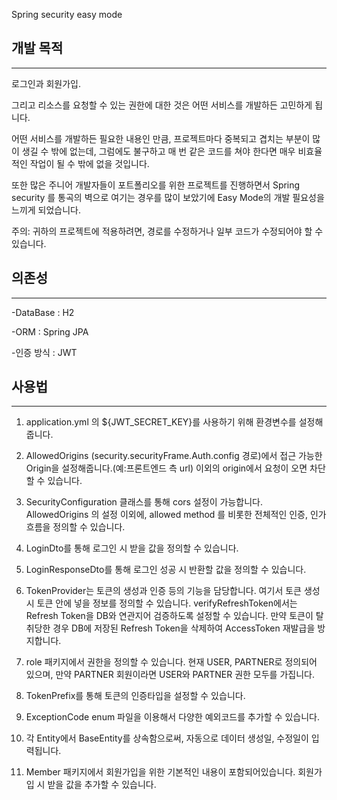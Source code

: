 Spring security easy mode

## 개발 목적
<hr>
로그인과 회원가입.

그리고 리소스를 요청할 수 있는 권한에 대한 것은 어떤 서비스를 개발하든
고민하게 됩니다.

어떤 서비스를 개발하든 필요한 내용인 만큼, 프로젝트마다 중복되고 겹치는 부분이
많이 생길 수 밖에 없는데, 그럼에도 불구하고 매 번 같은 코드를 쳐야 한다면 
매우 비효율적인 작업이 될 수 밖에 없을 것입니다.

또한 많은 주니어 개발자들이 포트폴리오를 위한 프로젝트를 진행하면서 
Spring security 를 통곡의 벽으로 여기는 경우를 많이 보았기에 
Easy Mode의 개발 필요성을 느끼게 되었습니다.


주의: 귀하의 프로젝트에 적용하려면,
경로를 수정하거나 일부 코드가 수정되어야 할 수 있습니다.

## 의존성
<hr>
-DataBase : H2

-ORM : Spring JPA

-인증 방식 : JWT


## 사용법
<hr>

1. application.yml 의 ${JWT_SECRET_KEY}를 사용하기 위해 환경변수를 설정해줍니다.
2. AllowedOrigins (security.securityFrame.Auth.config 경로)에서 접근 가능한 
Origin을 설정해줍니다.(예:프론트엔드 측 url) 이외의 origin에서 요청이 오면 차단할 수 있습니다.

3. SecurityConfiguration 클래스를 통해 cors 설정이 가능합니다.
AllowedOrigins 의 설정 이외에, allowed method 를 비롯한
전체적인 인증, 인가 흐름을 정의할 수 있습니다.

4. LoginDto를 통해 로그인 시 받을 값을 정의할 수 있습니다.
5. LoginResponseDto를 통해 로그인 성공 시 반환할 값을 정의할 수 있습니다.
6. TokenProvider는 토큰의 생성과 인증 등의 기능을 담당합니다. 
여기서 토큰 생성 시 토큰 안에 넣을 정보를 정의할 수 있습니다.
verifyRefreshToken에서는 Refresh Token을 DB와 연관지어 검증하도록 설정할 수 있습니다.
만약 토큰이 탈취당한 경우 DB에 저장된 Refresh Token을 삭제하여 AccessToken 재발급을 방지합니다.
7. role 패키지에서 권한을 정의할 수 있습니다. 현재 USER, PARTNER로 정의되어 있으며, 만약 PARTNER 회원이라면 USER와 PARTNER 권한 모두를 가집니다.
8. TokenPrefix를 통해 토큰의 인증타입을 설정할 수 있습니다.
9. ExceptionCode enum 파일을 이용해서 다양한 예외코드를 추가할 수 있습니다.
10. 각 Entity에서 BaseEntity를 상속함으로써, 자동으로 데이터 생성일,
수정일이 입력됩니다.
11. Member 패키지에서 회원가입을 위한 기본적인 내용이 포함되어있습니다. 회원가입 시
받을 값을 추가할 수 있습니다.
